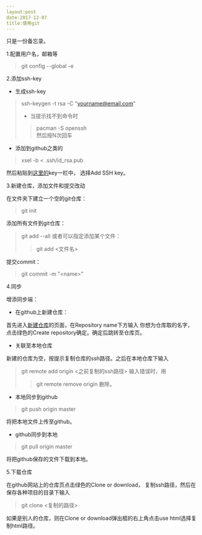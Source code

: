 ```yaml
---
layout:post
date:2017-12-07
title:使用git
---
```


只是一份备忘录。

1.配置用户名，邮箱等

> git config --global -e

2.添加ssh-key

- 生成ssh-key

> ssh-keygen -t rsa -C "yourname@email.com"
> - 当提示找不到命令时  
> > pacman -S openssh  
> 然后按N次回车

- 添加到github之类的

> xsel -b < .ssh/id_rsa.pub

然后粘贴到[这里的](https://github.com/settings/ssh/new)key一栏中，
选择Add SSH key。

3.新建仓库，添加文件和提交改动

在文件夹下建立一个空的git仓库：

> git init

添加所有文件到git仓库：

> git add --all
> 或者可以指定添加某个文件：
> > git add \<文件名\>

提交commit：

> git commit -m "\<name\>"

4.同步

增添同步端：

- 在github上新建仓库：

首先进入[新建仓库](https://github.com/new)的页面，在Repository name下方输入
你想为仓库取的名字，点击绿色的Create repository确定。确定后跳转至仓库页。

- 关联至本地仓库

新建的仓库为空，按提示复制仓库的ssh路径。之后在本地仓库下输入

> git remote add origin \<之前复制的ssh路径\>
> 输入错误时，用
> > git remote remove origin
> 删除。

- 本地同步到github

> git push origin master

将把本地文件上传至github。

- github同步到本地

> git pull origin master

将把github保存的文件下载到本地。

5.下载仓库

在github网站上的仓库页点击绿色的Clone or download，
复制ssh路径，然后在保存各种项目的目录下输入

> git clone \<复制的路径\>

如果是别人的仓库，则在Clone or download弹出框的右上角点击use html选择复制html路径。
